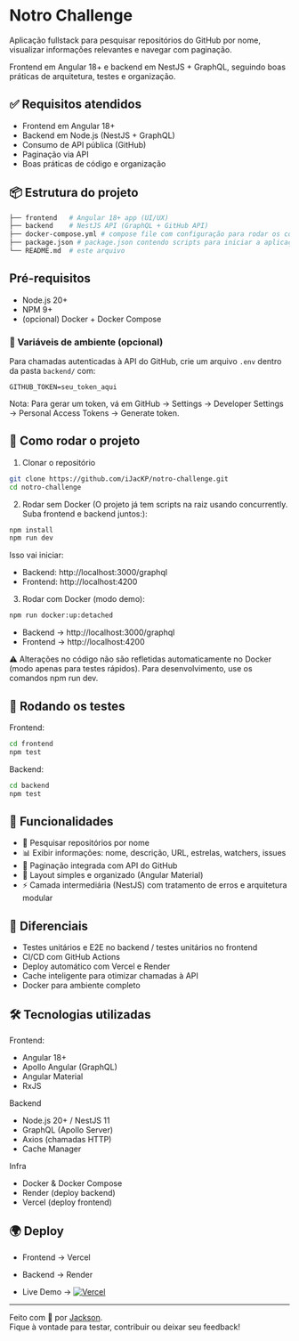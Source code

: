 
# Notro Challenge

Aplicação fullstack para pesquisar repositórios do GitHub por nome, visualizar informações relevantes e navegar com paginação.

Frontend em Angular 18+ e backend em NestJS + GraphQL, seguindo boas práticas de arquitetura, testes e organização.

## ✅ Requisitos atendidos

- 	Frontend em Angular 18+
-   Backend em Node.js (NestJS + GraphQL)
-   Consumo de API pública (GitHub)
-   Paginação via API
-   Boas práticas de código e organização


## 📦 Estrutura do projeto

```bash
├── frontend   # Angular 18+ app (UI/UX)
├── backend    # NestJS API (GraphQL + GitHub API)
├── docker-compose.yml # compose file com configuração para rodar os containers da aplicação
├── package.json # package.json contendo scripts para iniciar a aplicação
└── README.md  # este arquivo
```
## Pré-requisitos

- Node.js 20+
- NPM 9+
- (opcional) Docker + Docker Compose


### 🔐 Variáveis de ambiente (opcional)

Para chamadas autenticadas à API do GitHub, crie um arquivo `.env` dentro da pasta `backend/` com:

```env
GITHUB_TOKEN=seu_token_aqui
```

Nota: Para gerar um token, vá em GitHub → Settings → Developer Settings → Personal Access Tokens → Generate token.

## 🚀 Como rodar o projeto

1. Clonar o repositório

```bash
git clone https://github.com/iJacKP/notro-challenge.git
cd notro-challenge
```

2. Rodar sem Docker (O projeto já tem scripts na raiz usando concurrently. Suba frontend e backend juntos:):

```bash
npm install
npm run dev
```

Isso vai iniciar:
- Backend: http://localhost:3000/graphql
- Frontend: http://localhost:4200

3. Rodar com Docker (modo demo):

```bash
npm run docker:up:detached
```

- Backend → http://localhost:3000/graphql
- Frontend → http://localhost:4200

⚠️ Alterações no código não são refletidas automaticamente no Docker (modo apenas para testes rápidos).
Para desenvolvimento, use os comandos npm run dev.


## 🧪 Rodando os testes

Frontend:
```bash
cd frontend
npm test
```

Backend:
```bash
cd backend
npm test
```

## 📖 Funcionalidades
- 🔎 Pesquisar repositórios por nome
- 📊 Exibir informações: nome, descrição, URL, estrelas, watchers, issues
- 📑 Paginação integrada com API do GitHub
- 🎨 Layout simples e organizado (Angular Material)
- ⚡ Camada intermediária (NestJS) com tratamento de erros e arquitetura modular

## 🌟 Diferenciais

- Testes unitários e E2E no backend / testes unitários no frontend
- CI/CD com GitHub Actions
- Deploy automático com Vercel e Render
- Cache inteligente para otimizar chamadas à API
- Docker para ambiente completo

##  🛠️ Tecnologias utilizadas

Frontend:
- Angular 18+
- Apollo Angular (GraphQL)
- Angular Material
- RxJS


Backend
- Node.js 20+ / NestJS 11
- GraphQL (Apollo Server)
- Axios (chamadas HTTP)
- Cache Manager

Infra
- Docker & Docker Compose
- Render (deploy backend)
- Vercel (deploy frontend)

## 🌍 Deploy
- Frontend → Vercel
- Backend → Render

- Live Demo → [![Vercel](https://img.shields.io/badge/Vercel-000000?style=for-the-badge&logo=vercel&logoColor=white)](https://notro-challenge.vercel.app/)

---

Feito com 💙 por [Jackson](https://github.com/iJacKP).  
Fique à vontade para testar, contribuir ou deixar seu feedback!